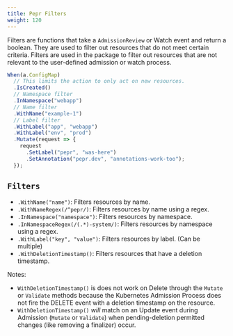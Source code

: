 ```yaml
---
title: Pepr Filters
weight: 120
---
```



Filters are functions that take a `AdmissionReview` or Watch event and return a boolean. They are used to filter out resources that do not meet certain criteria. Filters are used in the package to filter out resources that are not relevant to the user-defined admission or watch process.

```ts
When(a.ConfigMap)
  // This limits the action to only act on new resources.
  .IsCreated()
  // Namespace filter
  .InNamespace("webapp")
  // Name filter
  .WithName("example-1")
  // Label filter
  .WithLabel("app", "webapp")
  .WithLabel("env", "prod")
  .Mutate(request => {
    request
      .SetLabel("pepr", "was-here")
      .SetAnnotation("pepr.dev", "annotations-work-too");
  });
```

## `Filters`

- `.WithName("name")`: Filters resources by name.
- `.WithNameRegex(/^pepr/)`: Filters resources by name using a regex.
- `.InNamespace("namespace")`: Filters resources by namespace.
- `.InNamespaceRegex(/(.*)-system/)`: Filters resources by namespace using a regex.
- `.WithLabel("key", "value")`: Filters resources by label. (Can be multiple)
- `.WithDeletionTimestamp()`: Filters resources that have a deletion timestamp.

Notes:

- `WithDeletionTimestamp()` is does not work on Delete through the `Mutate` or `Validate` methods because the Kubernetes Admission Process does not fire the DELETE event with a deletion timestamp on the resource.
- `WithDeletionTimestamp()` _will_ match on an Update event during Admission (`Mutate` or `Validate`) when pending-deletion permitted changes (like removing a finalizer) occur.
